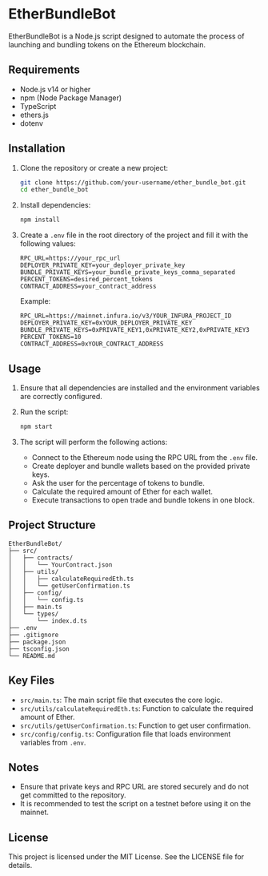# EtherBundleBot

EtherBundleBot is a Node.js script designed to automate the process of launching and bundling tokens on the Ethereum blockchain.

## Requirements

- Node.js v14 or higher
- npm (Node Package Manager)
- TypeScript
- ethers.js
- dotenv

## Installation

1. Clone the repository or create a new project:

    ```bash
    git clone https://github.com/your-username/ether_bundle_bot.git
    cd ether_bundle_bot
    ```

2. Install dependencies:

    ```bash
    npm install
    ```

3. Create a `.env` file in the root directory of the project and fill it with the following values:

    ```plaintext
    RPC_URL=https://your_rpc_url
    DEPLOYER_PRIVATE_KEY=your_deployer_private_key
    BUNDLE_PRIVATE_KEYS=your_bundle_private_keys_comma_separated
    PERCENT_TOKENS=desired_percent_tokens
    CONTRACT_ADDRESS=your_contract_address
    ```

    Example:

    ```plaintext
    RPC_URL=https://mainnet.infura.io/v3/YOUR_INFURA_PROJECT_ID
    DEPLOYER_PRIVATE_KEY=0xYOUR_DEPLOYER_PRIVATE_KEY
    BUNDLE_PRIVATE_KEYS=0xPRIVATE_KEY1,0xPRIVATE_KEY2,0xPRIVATE_KEY3
    PERCENT_TOKENS=10
    CONTRACT_ADDRESS=0xYOUR_CONTRACT_ADDRESS
    ```

## Usage

1. Ensure that all dependencies are installed and the environment variables are correctly configured.

2. Run the script:

    ```bash
    npm start
    ```

3. The script will perform the following actions:
   - Connect to the Ethereum node using the RPC URL from the `.env` file.
   - Create deployer and bundle wallets based on the provided private keys.
   - Ask the user for the percentage of tokens to bundle.
   - Calculate the required amount of Ether for each wallet.
   - Execute transactions to open trade and bundle tokens in one block.

## Project Structure

```
EtherBundleBot/
├── src/
│   ├── contracts/
│   │   └── YourContract.json
│   ├── utils/
│   │   ├── calculateRequiredEth.ts
│   │   └── getUserConfirmation.ts
│   ├── config/
│   │   └── config.ts
│   ├── main.ts
│   └── types/
│       └── index.d.ts
├── .env
├── .gitignore
├── package.json
├── tsconfig.json
└── README.md
```

## Key Files

- `src/main.ts`: The main script file that executes the core logic.
- `src/utils/calculateRequiredEth.ts`: Function to calculate the required amount of Ether.
- `src/utils/getUserConfirmation.ts`: Function to get user confirmation.
- `src/config/config.ts`: Configuration file that loads environment variables from `.env`.

## Notes

- Ensure that private keys and RPC URL are stored securely and do not get committed to the repository.
- It is recommended to test the script on a testnet before using it on the mainnet.

## License

This project is licensed under the MIT License. See the LICENSE file for details.

